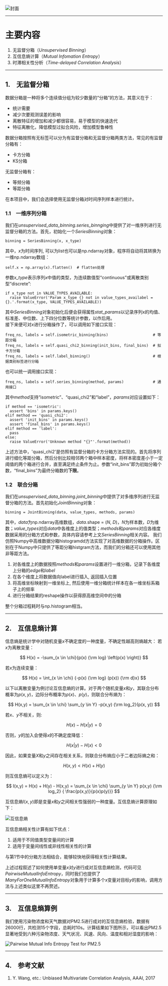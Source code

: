 <script type="text/x-mathjax-config">
    MathJax.Hub.Config({
      tex2jax: {
        skipTags: ['script', 'noscript', 'style', 'textarea', 'pre'],
        inlineMath: [['$','$']]
      }
    });
</script>
<script src="https://cdn.mathjax.org/mathjax/latest/MathJax.js?config=TeX-AMS-MML_HTMLorMML" type="text/javascript"></script>


![封面](img/cover_picture.png)

***
# 主要内容
1. 无监督分箱（*Unsupervised Binning*）
2. 互信息熵计算（*Mutual Infomation Entropy*）
3. 时滞相关性分析（*Time-delayed Correlation Analysis*）

***
## 1. &ensp; 无监督分箱
数据分箱是一种将多个连续值分组为较少数量的“分箱”的方法，其意义在于：  
* 统计需要
* 减少次要观测误差的影响
* 离散特征的增加和减少都很容易，易于模型的快速迭代
* 特征离散化，降低模型过拟合风险，增加模型鲁棒性

数据分箱按照有无标签可以分为有监督分箱和无监督分箱两类方法，常见的有监督分箱有：
* 卡方分箱
* KS分箱

无监督分箱有：
* 等频分箱
* 等距分箱

在本项目中，我们会选择使用无监督分箱对时间序列样本进行统计。

### 1.1 &ensp; 一维序列分箱    
我们在*unsupervised_data_binning.series_binnging*中提供了对一维序列进行无监督分箱的方法。首先，初始化一个*SeriesBinning*对象：

```
binning = SeriesBinning(x, x_type)
```

其中，*x*为时间序列, 可以为list也可以是np.ndarray对象，程序将自动将其转换为一维np.ndarray数组：  

```
self.x = np.array(x).flatten()  # flatten处理
```

参数*x_type*表示序列*x*中值的类型，为连续数值型“continuous”或离散类别型“discrete”:

```
if x_type not in VALUE_TYPES_AVAILABLE:
  raise ValueError('Param x_type {} not in value_types_availabel = {}.'.format(x_type, VALUE_TYPES_AVAILABLE))
```  

其中*SeriesBinning*对象初始化后便会获得属性*stat_params*以记录序列x的均值、标准差、中位数、上下四分位数等统计参数，以作后用。  
接下来便可对*x*进行分箱操作了，可以调用如下接口实现：  

```
freq_ns, labels = self.isometric_binning(bins)                    # 等距分箱
freq_ns, labels = self.quasi_chi2_binning(init_bins, final_bins)  # 拟卡方分箱
freq_ns, labels = self.label_binning()                            # 根据类别标签进行分箱
```

也可以统一调用接口实现：  

```
freq_ns, labels = self.series_binning(method, params)             # 通用接口
```  

其中*method*支持“isometric”、“quasi_chi2”和“label”，*params*对应设置如下：

```
if method == 'isometric':
  assert 'bins' in params.keys()
elif method == 'quasi_chi2':
  assert 'init_bins' in params.keys()
  assert 'final_bins' in params.keys()
elif method == 'label':
  pass
else:
  raise ValueError('Unknown method "{}"'.format(method))
```  

上述方法中，'quasi_chi2'是仿照有监督分箱的卡方分箱方法实现的。首先将序列进行细化等距分箱，然后分别比较相邻两个箱中样本密度，将样本密度差小于一定阈值的两个箱进行合并，直至满足终止条件为止。参数“init_bins”即为初始分箱个数，“final_bins”为最终分箱数的**下限**。

### 1.2 &ensp; 联合分箱
我们在*unsupervised_data_binning.joint_binning*中提供了对多维序列进行无监督分箱的方法。首先初始化*JointBinning*对象：

```
binning = JointBinning(data, value_types, methods, params)
```

其中，*data*为np.ndarray高维数组，*data*.shape = (*N*, *D*)，*N*为样本数，*D*为维数；*value_types*对应*data*中各维度上的值类型；*methods*和*params*对应各维度数据采用的分箱方式和参数，具体内容请参考上文*SeriesBinning*相关内容。
我们仿照Numpy中高维数据分箱histogramdd方法实现了对高维数据的分箱操作。区别在于Numpy中只提供了等距分箱histgram方法，而我们的分箱还可以使用其他非等距方法。  

1. 对各维度上的数据按照*methods*和*params*设置进行一维分箱，记录下各维度上分箱的*edge*和*label*
2. 在各个维度上将数据值向label进行插入, 返回插入位置
3. 将高维坐标映射到一维坐标上, 然后使用一维分箱统计样本在各一维坐标系箱子上的频率
4. 进行分箱结果的reshape操作以获得原高维空间中的分箱

整个分箱过程耗时与np.histogram相当。


***
## 2. &ensp; 互信息熵计算  
信息熵是统计学中对随机变量$x$不确定度的一种度量，不确定性越高则熵越大：
若$x$为离散变量：

$$
H(x) = -\sum_{x \in \chi}{p(x) {\rm log} \left(p(x) \right)}
$$

若$x$为连续变量：

$$
H(x) = \int_{x \in \chi} {-p(x) {\rm log} (p(x)) {\rm d}x}
$$

以下以离散变量为例讨论互信息熵的计算。对于两个随机变量$x$和$y$，其联合分布概率为$p(x,y)$，边际分布概率为$p(x)$、$p(y)$，则联合分布熵为：

$$
H(x,y) = \sum_{x \in \chi} \sum_{y \in Y} -p(x,y) {\rm log_2}(p(x, y))
$$

若$x$、$y$不相关，则:

$$
H(x) - H(x|y) = 0
$$

否则，$y$的加入会使得$x$的不确定度降低：

$$
 H(x|y) - H(x) < 0
$$

因此，如果变量$X$和$y$之间存在相关关系，则联合分布熵应小于二者边际熵之和：

$$
H(x,y) < H(x) + H(y)
$$

则互信息熵可以定义为：

$$
I(x,y) = H(x) + H(y) - H(x,y) = \sum_{x \in \chi} \sum_{y \in Y} p(x,y) {\rm log_2} { \frac{p(x,y)}{p(x)p(y)}}
$$

互信息熵$I(x,y)$即是变量$x$和$y$之间相关性强弱的一种度量。互信息熵计算原理如下：

![互信息熵](./img/mutual_info_entropy.png)

互信息熵相关性计算有如下优点：

1. 适用于不同值类型变量间的计算
2. 适用于变量间线性或非线性相关性的计算

与第1节中的分箱方法相结合，能够较快地获得相关性计算结果。

上述过程叙述了如何使用单变量$x$对$y$进行成对互信息熵检测，代码可见*PairwiseMutualInfoEntropy*，同时我们也提供了*ManyForOneMutualInfoEntropy*对象用于计算多个$x$变量对目标$y$的影响，调用方法与上述类似这里不再赘述。

***
## 3. &ensp; 互信息熵算例
我们使用污染物浓度和天气数据对PM2.5进行成对的互信息熵检验，数据有26000行，共检测15个字段，总耗时10s。计算结果如下图所示，可以看出PM2.5显著地受到六种污染物浓度、天气状况、风速、风向、温度和相对湿度的影响：

![Pairwise Mutual Info Entropy Test for PM2.5](img/pairwise_mie_test.png)

***
## 4. &ensp; 参考文献
1. Y. Wang, etc.: Unbiased Multivariate Correlation Analysis, AAAI, 2017
